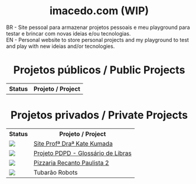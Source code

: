 <h1 align="center">imacedo.com (WIP)</h1>
<p>
  BR - Site pessoal para armazenar projetos pessoais e meu playground para testar e brincar com novas ideias e/ou tecnologias. <br />
  EN - Personal website to store personal projects and my playground to test and play with new ideias and/or tecnologies.
</p> 

<h1 align="center">Projetos públicos / Public Projects</h1>
<table align="center">
  <tr>
    <th>Status</th>
    <th>Projeto / Project</th>
  </tr>
</table>

<h1 align="center">Projetos privados / Private Projects</h1>
<table align="center">
  <tr>
    <th>Status</th>
    <th>Projeto / Project</th>
  </tr>
  <tr>
    <td>
      <img src="https://img.shields.io/badge/Locaweb-success-3FB911"/>
    </td>
    <td>
      <a href="http://katekumada.com.br/">
        Site Profª Draª Kate Kumada
      </a>
    </td>
  </tr>
  <tr>
    <td>
      <img src="https://img.shields.io/badge/Locaweb-success-3FB911"/>
    </td>
    <td>
      <a href="http://katekumada.com.br/glossario-librateca/glossario/">
        Projeto PDPD - Glossário de Libras
      </a>
    </td>
  </tr>
  <tr>
    <td>
      <img src="https://img.shields.io/badge/HostGator-success-3FB911"/>
    </td>
    <td>
      <a href="http://recantopaulistaparaiso2.com.br/">
        Pizzaria Recanto Paulista 2
      </a>
    </td>
  </tr>
  <tr>
    <td>
      <img src="https://img.shields.io/badge/HostGator-WIP-134F5C"/>
    </td>
    <td>
      Tubarão Robots
    </td>
  </tr>
</table>
